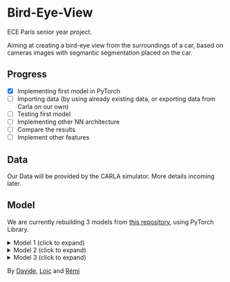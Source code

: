 # Bird-Eye-View

ECE Paris senior year project.

Aiming at creating a bird-eye view from the surroundings of a car, based on cameras images with segmantic segmentation placed on the car.

## Progress 
- [x] Implementing first model in PyTorch
- [ ] Importing data (by using already existing data, or exporting data from Carla on our own)
- [ ] Testing first model
- [ ] Implementing other NN architecture
- [ ] Compare the results
- [ ] Implement other features 

## Data

Our Data will be provided by the CARLA simulator.
More details incoming later.

## Model

We are currently rebuilding 3 models from [this repository](https://github.com/MankaranSingh/Auto-Birds-Eye), using PyTorch Library.

<details>
	<summary> Model 1 (click to expand) </summary>
	![image](./Images/model_AE1.png)
</details>

<details>
	<summary> Model 2 (click to expand) </summary>
	![image](./Images/model_AE2.png)
</details>

<details>
	<summary> Model 3 (click to expand) </summary>
	![image](./Images/model_Unet.png)
</details>




By [Davide](https://github.com/Davide-gtr), [Loic](https://github.com/Loicmag) and [Rémi](https://github.com/Wardmisp)